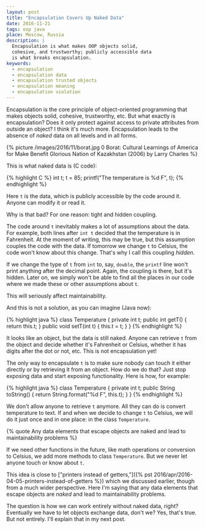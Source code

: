 ```yaml
---
layout: post
title: "Encapsulation Covers Up Naked Data"
date: 2016-11-21
tags: oop java
place: Moscow, Russia
description: |
  Encapsulation is what makes OOP objects solid,
  cohesive, and trustworthy; publicly accessible data
  is what breaks encapsulation.
keywords:
  - encapsulation
  - encapsulation data
  - encapsulation trusted objects
  - encapsulation meaning
  - encapsulation violation
---
```


Encapsulation is the core principle of object-oriented programming
that makes objects solid, cohesive, trustworthy, etc. But
what exactly is encapsulation? Does it only protect against access
to private attributes from outside an object? I think it's much more.
Encapsulation leads to the absence of _naked_ data on all levels and in all forms.

<!--more-->

{% picture /images/2016/11/borat.jpg 0 Borat: Cultural Learnings of America for Make Benefit Glorious Nation of Kazakhstan (2006) by Larry Charles %}

This is what naked data is (C code):

{% highlight C %}
int t;
t = 85;
printf("The temperature is %d F", t);
{% endhighlight %}

Here `t` is the data, which is publicly accessible by the code around it.
Anyone can modify it or read it.

Why is that bad? For one reason: tight and hidden coupling.

The code around `t` inevitably makes a lot of assumptions about the data. For
example, both lines after `int t` decided that the temperature is in Fahrenheit.
At the moment of writing, this may be true, but this assumption couples the
code with the data. If tomorrow we change `t` to Celsius, the code won't know
about this change. That's why I call this coupling _hidden_.

If we change the type of `t` from `int` to, say, `double`, the `printf`
line won't print anything after the decimal point. Again, the coupling is
there, but it's hidden. Later on, we simply won't be able to find all the places in our
code where we made these or other assumptions about `t`.

This will seriously affect maintainability.

And this is not a solution, as you can imagine (Java now):

{% highlight java %}
class Temperature {
  private int t;
  public int getT() { return this.t; }
  public void setT(int t) { this.t = t; }
}
{% endhighlight %}

It looks like an object, but the data is still naked. Anyone can retrieve
`t` from the object and decide whether it's Fahrenheit or Celsius, whether
it has digits after the dot or not, etc. This is not encapsulation yet!

The only way to encapsulate `t` is to make sure nobody can touch
it either directly or by retrieving it from an object. How do we do that?
Just stop exposing data and start exposing functionality. Here is how,
for example:

{% highlight java %}
class Temperature {
  private int t;
  public String toString() {
    return String.format("%d F", this.t);
  }
}
{% endhighlight %}

We don't allow anyone to retrieve `t` anymore. All they can do is
convert temperature to text. If and when we decide to change `t` to Celsius,
we will do it just once and in one place: in the class `Temperature`.

{% quote Any data elements that escape objects are naked and lead to maintainability problems %}

If we need other functions in the future, like math operations or conversion
to Celsius, we add more methods to class `Temperature`. But we never
let anyone touch or know about `t`.

This idea is close to
["printers instead of getters,"]({% pst 2016/apr/2016-04-05-printers-instead-of-getters %})
which we discussed earlier, though from a much wider perspective.
Here I'm saying that any data elements that escape objects are _naked_
and lead to maintainability problems.

The question is how we can work entirely without naked data, right? Eventually
we have to let objects exchange data, don't we? Yes, that's true. But not entirely.
I'll explain that in my next post.
